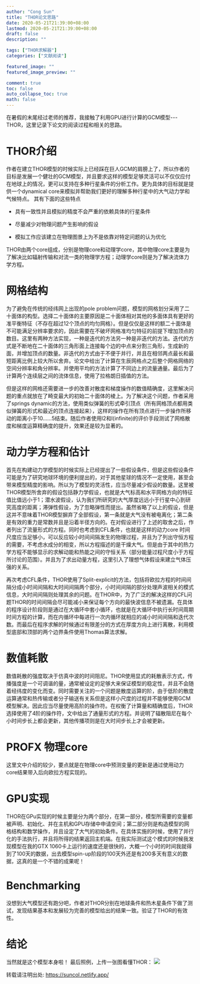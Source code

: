 ```yaml
---
author: "Cong Sun"
title: "THOR论文思路"
date: 2020-05-21T21:39:00+08:00
lastmod: 2020-05-21T21:39:00+08:00
draft: false
description: ""

tags: ["THOR求解器"]
categories: ["文献阅读"]

featured_image: ""
featured_image_preview: ""

comment: true
toc: false
auto_collapse_toc: true
math: false
---
```


在暑假的末尾经过老师的推荐，我接触了利用GPU进行计算的GCM模型---THOR，这里记录下论文的阅读过程和相关的思路。

<!--more-->

# THOR介绍
作者在建立THOR模型的时候实际上已经踩在巨人GCM的肩膀上了，所以作者的目标是发展一个健壮的GCM模型，并且要求这样的模型足够灵活可以不仅仅应付在地球上的情况，更可以支持在多种行星条件的分析工作。更为具体的目标就是提供一个dynamical core来模拟并帮助我们更好的理解多种行星中的大气动力学和气候特点。
其有下面的这些特点
-  具有一致性并且模拟的精度不会严重的依赖具体的行星条件

- 尽量减少对物理问题产生影响的假设

- 模拟工作应该建立在物理图景上为不是依靠对特定问题的认为优化

THOR由两个core组成，分别是物理core和动理学core，其中物理core主要是为了解决比如辐射传输和对流一类的物理学方程；动理学core则是为了解决流体力学方程。

# 网格结构
为了避免在传统的经纬网上出现的pole problem问题，模型的网格划分采用了二十面体的构型。选择二十面体的主要原因是二十面体相对其他的多面体具有更好的准平衡特征（不存在超过12个顶点的均匀网格）。但是仅仅是这样的额二十面体是不可能满足分辨率要求的，因此需要在不破坏网格准均匀特征的前提下增加顶点的数目。这里有两种方法实现，一种是迭代的方法另一种是非迭代的方法。迭代的方式是不断地在二十面体的三角形面上连接每个边的中点来分割三角形，生成新的面，并增加顶点的数量。非迭代的方式由于不便于并行，并且在相邻两点最长和最短距离比例上较大所以舍弃。论文中给出了计算在生辰网格点之后整个网格网络的空间分辨率和角分辨率。并使用平均的方法计算了不同边上的流量通量。最后为了计算两个连续层之间的流体信息，使用了拉格朗日插值的方法。

但是这样的网格还需要进一步的改善对散度和梯度操作的数值精确度，这里解决问题的重点就放在了畸变最大的初始二十面体的棱上。为了解决这个问题，作者采用了springs dynamic的方法，使用类似弹簧的形式牵引顶点（所有网格顶点都用类似弹簧的形式和最近的顶点连接起来），这样的操作在所有顶点进行一步操作所移动的距离小于10……5结束。随后作者使用l2和l(infinite)的评价手段测试了网格散度和梯度运算精确度的提升，效果还是较为显著的。

# 动力学方程和估计
首先在构建动力学模型的时候实际上已经提出了一些假设条件，但是这些假设条件可能是为了研究地球环境的便利提出的，对于其他星球的情况不一定使用，甚至会带来模型精度的影响。所以为了模型的灵活性，应当尽量减少假设的数量。这里被THOR模型所舍弃的假设包括静力学假设，也就是大气标高和水平网格方向的特征值比值远小于1；潜水波假设，认为我们所研究的大气厚度远远小于行星中心到研究高度的距离；滞弹性假设，为了忽略弹性而提出。虽然省略了以上的假设，但是这并不意味着THOR模型摒弃了全部假设，第一条就是大气没有被电离化；第二条是有效的重力是常数并且是沿着半径方向的。在对假设进行了上述的取舍之后，作者列出了流量形式的方程。同时也考虑到CFL条件，也就是这样的动力core 时间尺度应当足够小，可以反应较小时间间隔发生的物理过程，并且为了列出守恒方程的需要，不考虑水成分的相变，所以方程描述的是干燥大气。但是由于其中的热力学方程不能够显示的求解动能和热能之间的守恒关系（部分能量过程尺度小于方程所讨论的范围）。并且为了求出动量方程，这里引入了理想气体假设来建立气体压强的关系。

再次考虑CFL条件，THOR使用了Split-explicit的方法，包括将欧拉方程的时间间隔分成小时间间隔和大时间间隔两个部分，小时间间隔的部分处理声波相关的模式信息，大时间间隔则处理其余的问题。在THOR中，为了广泛的解决这样的CFL问题THOR的时间间隔会尽可能减小来保证每个方向的最快波信息不被遗漏。在具体的程序设计阶段则是通过在大循环中套小循环，也就是在大循环中执行长时间周期时间方程的计算，而在内循环中每进行一次内循环就相应的减小时间间隔和迭代次数。而最后在程序求解的时候通过有限差分的方式在厚度方向上进行离散，利用模型底部和顶部的两个边界条件使用Thomas算法求解。

# 数值耗散
数值耗散的强度取决于仿真中波的时间阻尼。THOR使用显式的耗散表示方式，传播强度是一个可调谐的量，通常被设定的足够大来保证模型的稳定性，并且不会随着经纬度的变化而变。同时需要关注的一个问题是散度运算的阶，由于低阶的散度运算通常和热传输或者分子输送有关系但是这样小尺度的过程并不能够使用GCM模型解决。因此应当尽量使用高阶的操作符。在权衡了计算量和精确度后，THOR选择使用了4阶的操作符，文中给出了通量形式的方程。并说明了辐散阻尼在每个小时间步长上都会更新，其他传播项则是在大时间步长上才会被更新。

# PROFX 物理core
这里文中介绍的较少，要点就是在物理core中预测变量的更新是通过使用动力core结果带入后向欧拉方程实现的。

# GPU实现
THOR在GPu实现的时候主要是分为两个部分，在第一部分，模型所需要的变量都被声明、初始化、并在主机和GPU存储中申请空间；第二部分则是构造模型的网格结构和数学操作，并且设定了大气的初始条件。在具体实施的时候，使用了并行化的手法执行，并且将所得的结果返回主机端。在我实际测试这个模式的时候我发现模型在我的GTX 1060卡上运行的速度还是很快的，大概一个小时的时间我就得到了100天的数据，出去模型spin-up阶段的100天外还是有200多天有意义的数据，这真的是一个不错的成果呢！

# Benchmarking
没想到大气模型还有跑分吧，作者对THOR分别在地球条件和热木星条件下做了测试，发现结果基本和发展较为完善的模型给出的结果一致。验证了THOR的有效性。

# 结论
当然就是这个模型本身啦！
最后照例，上传一张图看懂THOR：
![](/img/THOR/THOR.png)

<!--more-->
转载请注明出处: https://suncol.netlify.app/